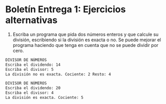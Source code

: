 # Boletín Entrega 1: Ejercicios alternativas

1. Escriba un programa que pida dos números enteros y que calcule su división, escribiendo si la división es exacta o no. Se puede mejorar el programa haciendo que tenga en cuenta que no se puede dividir por cero.

```bash
DIVISOR DE NÚMEROS
Escriba el dividendo: 14
Escriba el divisor: 5
La división no es exacta. Cociente: 2 Resto: 4	
```

```bash
DIVISOR DE NÚMEROS
Escriba el dividendo: 20
Escriba el divisor: 4
La división es exacta. Cociente: 5
```	
